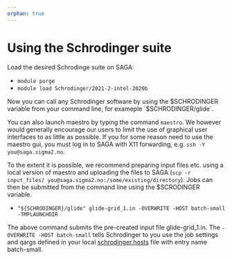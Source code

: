 ```yaml
---
orphan: true
---
```


# Using the Schrodinger suite

Load the desired Schrodinge suite on SAGA:
* `module purge`
* `module load Schrodinger/2021-2-intel-2020b`

Now you can call any Schrodinger software by using the $SCHRODINGER variable from your command line, for exameple 
`$SCHRODINGER/glide`.

You can also launch maestro by typing the command `maestro`. We however would generally encourage our users
to limit the use of graphical user interfaces to as little as possible. If you for some reason need to use the 
maestro gui, you must log in to SAGA with X11 forwarding, e.g. `ssh -Y you@saga.sigma2.no`.

To the extent it is possible, we recommend preparing input files etc. using a local version of maestro and uploading
the files to SAGA (`scp -r input_files/ you@saga.sigma2.no:/some/existing/directory`). Jobs can then be submitted from
the command line using the \$SCRODINGER variable. 

* `"${SCHRODINGER}/glide" glide-grid_1.in -OVERWRITE -HOST batch-small -TMPLAUNCHDIR`

The above command submits the pre-created input file glide-grid_1.in. The `-OVERWRITE -HOST batch-small` tells 
Schrodinger to you use the job settings and qargs defined in your local [schrodinger.hosts](schrodinger_hosts.md) file 
with entry name batch-small. 